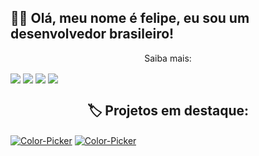 <h2>👋🏻 Olá, meu nome é felipe, eu sou um desenvolvedor brasileiro!</h2>
<p align="center">Saiba mais:</p>
<img align="center" src="https://lanyard.cnrad.dev/api/879190916894711869">
<img align="center" src="https://github-readme-stats.vercel.app/api/top-langs/?username=LESS14">
<img align="center" src="https://img.shields.io/github/languages/top/LESS14/Color-Picker?color=434343&label=C%2B%2B&logoColor=A4A4A4&style=plastic">
<img align="center" src="https://img.shields.io/github/languages/top/LESS14/QR-Code-Generator?color=434343&label=Javascript&logoColor=A4A4A4&style=plastic">
<br/>
<h2 align="center">🏷️ Projetos em destaque:</h2>
<a href="https://www.github.com/LESS14/Color-Picker"><img align="center" alt="Color-Picker" src="https://gh-card.dev/repos/LESS14/Color-Picker.png"></a>
<a href="https://www.github.com/LESS14/QR-code-generator"><img align="center" alt="Color-Picker" src="https://gh-card.dev/repos/LESS14/QR-code-generator.png"></a>
